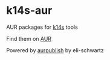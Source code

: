 # k14s-aur
AUR packages for [k14s](https://k14s.com/) tools

Find them on [AUR](https://aur.archlinux.org/packages/?O=0&SeB=k&K=k14s&outdated=&SB=n&SO=a&PP=50&do_Search=Go)

Powered by [aurpublish](https://github.com/eli-schwartz/aurpublish) by eli-schwartz
